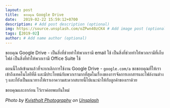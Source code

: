 ```yaml
---
layout: post
title:  ขอบคุณ Google Drive
date:   2019-02-22 15:59:12+0700
description: # Add post description (optional)
img: https://source.unsplash.com/oZPwn40zCK4 # Add image post (optional)
tags: [2019-02]
author: # Add name author (optional)
---
```

ขอบคุณ Google Drive - เป็นสิ่งที่ช่วยทำให้พวกเรามี email ใช้ เป็นสิ่งที่ช่วยทำให้พวกเรามีที่เก็บไฟล์ เป็นสิ่งที่ทำให้พวกเรามี Office Suite ใช้

ตอนนี้ใกล้เข้ามาแล้วที่จะยกเลิกการใช้งาน Google Drive - `google.com/a` ขอขอบคุณที่ให้เราเข้าถึงเทคโนโลยีที่ดี และมีประโยชน์กับพวกเรามากที่สุดในเรื่องของการจัดการเอกสารและไฟล์งานต่าง ๆ และก็ยังเป็นแนวทางให้เราเอาความสะดวกสบายนี้ไปแนะนำให้กับลูกค้าของเราด้วย

ขอบคุณและลาก่อน ไว้เราค่อยพบกันใหม่

*Photo by [Kvistholt Photography](https://unsplash.com/@freeche) on [Unsplash](https://unsplash.com/)*
